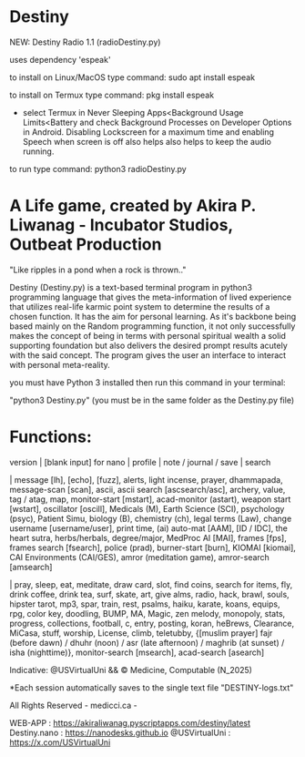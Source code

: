# Destiny

NEW: Destiny Radio 1.1 (radioDestiny.py)

  uses dependency 'espeak'
  
  to install on Linux/MacOS type command: sudo apt install espeak
  
  to install on Termux type command: pkg install espeak
  
   - select Termux in Never Sleeping Apps<Background Usage Limits<Battery and check Background Processes on Developer Options in Android. Disabling Lockscreen for a maximum time and enabling Speech when screen is off also helps also helps to keep the audio running.
  
  to run type command: python3 radioDestiny.py

# A Life game, created by Akira P. Liwanag -  Incubator Studios, Outbeat Production

"Like ripples in a pond when a rock is thrown.."

Destiny (Destiny.py) is a text-based terminal program in python3 programming language that gives the meta-information of lived experience that utilizes real-life karmic point system to determine the results of a chosen function. It has the aim for personal learning. As it's backbone being based mainly on the Random programming function, it not only successfully makes the concept of being in terms with personal spiritual wealth a solid supporting foundation but also delivers the desired prompt results acutely with the said concept. The program gives the user an interface to interact with personal meta-reality.

you must have Python 3 installed then run this command in your terminal:

"python3 Destiny.py" (you must be in the same folder as the Destiny.py file)

# Functions: 

  version | [blank input] for nano | profile | note / journal / save | search

 | message [lh], [echo], [fuzz], alerts, light incense, prayer, dhammapada, message-scan [scan], ascii, ascii search [ascsearch/asc], archery, value, tag / atag, map, monitor-start [mstart], acad-monitor (astart), weapon start [wstart], oscillator [oscill], Medicals (M), Earth Science (SCI), psychology (psyc), Patient Simu, biology (B), chemistry (ch), legal terms (Law), change username [username/user], print time, (ai) auto-mat [AAM], [ID / IDC], the heart sutra, herbs/herbals, degree/major, MedProc AI [MAI], frames [fps], frames search [fsearch], police (prad), burner-start [burn], KIOMAI [kiomai], CAI Environments (CAI/GES), amror (meditation game), amror-search [amsearch]

 | pray, sleep, eat, meditate, draw card, slot, find coins, search for items, fly, drink coffee, drink tea, surf, skate, art, give alms, radio, hack, brawl, souls, hipster tarot, mp3, spar, train, rest, psalms, haiku, karate, koans, equips, rpg, color key, doodling, BUMP, MA, Magic, zen melody, monopoly, stats, progress, collections, football, c, entry, posting, koran, heBrews, Clearance, MiCasa, stuff, worship, License, climb, teletubby, {[muslim prayer] fajr (before dawn) / dhuhr (noon) / asr (late afternoon) / maghrib (at sunset) / isha (nighttime)}, monitor-search [msearch], acad-search [asearch]

 
Indicative: @USVirtualUni && © Medicine, Computable (N_2025)

*Each session automatically saves to the single text file "DESTINY-logs.txt"

All Rights Reserved - medicci.ca -

WEB-APP : https://akiraliwanag.pyscriptapps.com/destiny/latest Destiny.nano : https://nanodesks.github.io @USVirtualUni : https://x.com/USVirtualUni
